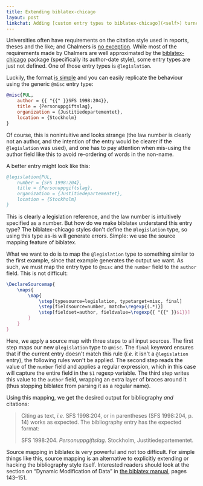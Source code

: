 ```yaml
---
title: Extending biblatex-chicago
layout: post
linkchat: Adding [custom entry types to biblatex-chicago](<self>) turned out to be a simple hack.
---
```


Universities often have requirements on the citation style used in reports, theses and the like; and Chalmers is [no exception][referensguide]. While most of the requirements made by Chalmers are well approximated by the [biblatex-chicago][chicago] package (specifically its author-date style), some entry types are just not defined. One of those entry types is `@legislation`.


Luckily, the format [is simple][referensguide-lag] and you can easily replicate the behaviour using the generic `@misc` entry type:

~~~ bibtex
@misc{PUL,
    author = {{ "{{" }}SFS 1998:204}},
    title = {Personuppgiftslag},
    organization = {Justitiedepartementet},
    location = {Stockholm}
}
~~~

Of course, this is nonintuitive and looks strange (the law number is clearly not an author, and the intention of the entry would be clearer if the `@legislation` was used), and one has to pay attention when mis-using the author field like this to avoid re-ordering of words in the non-name.

A better entry might look like this:

~~~ bibtex
@legislation{PUL,
    number = {SFS 1998:204},
    title = {Personuppgiftslag},
    organization = {Justitiedepartementet},
    location = {Stockholm}
}
~~~

This is clearly a legislation reference, and the law number is intuitively specified as a number. But how do we make biblatex understand this entry type? The biblatex-chicago styles don't define the `@legislation` type, so using this type as-is will generate errors.
Simple: we use the source mapping feature of biblatex.

What we want to do is to map the `@legislation` type to something similar to the first example, since that example generates the output we want. As such, we must map the entry type to `@misc` and the `number` field to the `author` field. This is not difficult:

~~~ latex
\DeclareSourcemap{
    \maps{
        \map{
            \step[typesource=legislation, typetarget=misc, final]
            \step[fieldsource=number, match=\regexp{(.*)}]
            \step[fieldset=author, fieldvalue=\regexp{{ "{{" }}$1}}]
        }
    }
}
~~~

Here, we apply a source map with three steps to all input sources. The first step maps our new `@legislation` type to `@misc`. The `final` keyword ensures that if the current entry doesn't match this rule (_i.e._ it isn't a `@legislation` entry), the following rules won't be applied. The second step reads the value of the `number` field and applies a regular expression, which in this case will capture the entire field in the `$1` regexp variable. The third step writes this value to the `author` field, wrapping an extra layer of braces around it (thus stopping biblatex from parsing it as a regular name).

Using this mapping, we get the desired output for bibliography _and_ citations:

> Citing as text, _i.e._ SFS 1998:204, or in parentheses (SFS 1998:204, p. 14) works as expected.
> The bibliography entry has the expected format:
>
> SFS 1998:204. _Personuppgiftslag_. Stockholm, Justitiedepartementet.

Source mapping in biblatex is very powerful and not too difficult. For simple things like this, source mapping is an alternative to explicitly extending or hacking the bibliography style itself. Interested readers should look at the section on “Dynamic Modification of Data” in [the biblatex manual][biblatex], pages 143–151.

[referensguide]: http://guides.lib.chalmers.se/referensguide
[chicago]: http://mirrors.ctan.org/macros/latex/contrib/biblatex-contrib/biblatex-chicago/doc/biblatex-chicago.pdf
[referensguide-lag]: http://guides.lib.chalmers.se/content.php?pid=208254&sid=2199243
[biblatex]: http://mirrors.ctan.org/macros/latex/contrib/biblatex/doc/biblatex.pdf
